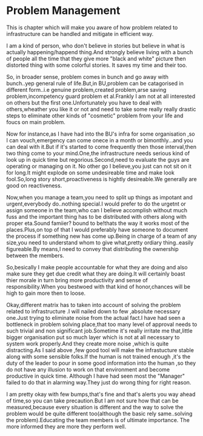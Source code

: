 # Problem Management
This is chapter which will make you aware of how problem related to infrastructure can be handled and mitigate in efficient way.

 I am a kind of person, who don't believe in stories but believe in what is actually happening/happend thing.And strongly believe living with a bunch of people all the time that they give more "black and white" picture then distorted thing with some colorful stories. It saves my time and their too.

 So, in broader sense, problem comes in bunch and go away with bunch..yep general rule of life.But,in BU,problem can be catagorised in different form..i.e genuine problem,created problem,arse saving problem,incompetency guard problem et al.Frankly I am not at all interested on others but the first one.Unfortunately you have to deal with others,wheather you like it or not and need to take some really really drastic steps to eliminate other kinds of "cosmetic" problem from your life and foucs on main problem.

 Now for instance,as I have had into the BU's infra for some organisation ,so I can vouch,emergency can come onece in a month or bimonthly...and you can deal with it.But if it's started to come frequently then those interval,then two thing come to your mind.One,the infrastructure needs serious kind of look up in quick time but regorious.Second,need to evaluate the guys are operating or managing on it. No other go I believe,you just can not sit on it for long.It might explode on some undesireable time and make look fool.So,long story short,proactiveness is hightly desireable.We generally are good on reactiveness.

Now,when you manage a team,you need to split up things as impotant and urgent,everybody do..nothing special.I would prefer to do the urgetnt or assign someone in the team,who can I believe accomplish without much fuss and the important thing has to be distributed with others along with proper eta.Sound famiier? bound to be!thats the way it works most of the places.Plus,on top of that I would preferably have someone to document the process if something new has come up.Being in charge of a team of any size,you need to understand whom to give what,pretty ordiary thing..easily figureable.By means,I need to convey that distributing the ownership between the members.

So,besically I make people accountable for what they are doing and also make sure they get due credit what they are doing.It will certainly boast thier morale in turn bring more productivity and sense of responsibility.When you bestwoed with that kind of honor,chances will be high to gain more then to loose.

Okay,different matrix has to taken into account of solving the problem related to infrastructure .I will nailed down to few ,absolute necessary one.Just trying to eliminate noise from the actual fact.I have had seen a bottleneck in problem solving place,that too many level of approval needs to such trivial and non significant job.Sometime it's really irritate me that,little bigger organisation put so much layer which is not at all necessary to system work properly.And they create more noise ,which is quite distracting.As I said above ,few good tool will make the infrastucture stable along with some sensible folks.If the human is not trained enough ,it's the duty of the leader to pour in some good information into the human ,so they do not have any illusion to work on that environment and become productive in quick time. Although I have had seen most the "Manager" failed to do that in alarming way.They just do wrong thing for right reason.

I am pretty okay with few bumps,that's fine and that's alerts you way ahead of time,so you can take precaution.But I am not sure how that can be measured,because every situation is different and the way to solve the problem would be quite different too(although the basic rely same..solving the problem).Educating the team members is of ultimate importance. The more informed they are more they perform well.



